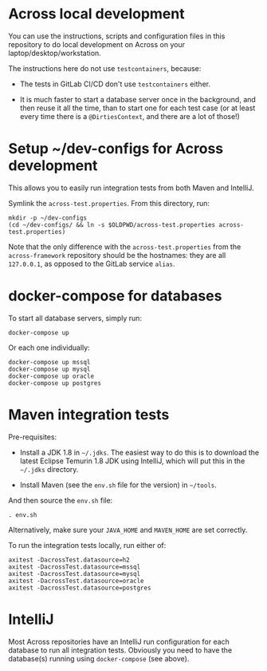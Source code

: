 # Across local development

You can use the instructions, scripts and configuration files in this
repository to do local development on Across on your
laptop/desktop/workstation.

The instructions here do not use `testcontainers`, because:

- The tests in GitLab CI/CD don't use `testcontainers` either.

- It is much faster to start a database server once in the background,
  and then reuse it all the time, than to start one for each test case
  (or at least every time there is a `@DirtiesContext`, and there are
  a lot of those!)


# Setup ~/dev-configs for Across development

This allows you to easily run integration tests from both Maven and
IntelliJ.

Symlink the `across-test.properties`. From this directory, run:

	mkdir -p ~/dev-configs
	(cd ~/dev-configs/ && ln -s $OLDPWD/across-test.properties across-test.properties)

Note that the only difference with the `across-test.properties` from
the `across-framework` repository should be the hostnames: they are
all `127.0.0.1`, as opposed to the GitLab service `alias`.


# docker-compose for databases

To start all database servers, simply run:

	docker-compose up

Or each one individually:

	docker-compose up mssql
	docker-compose up mysql
	docker-compose up oracle
	docker-compose up postgres


# Maven integration tests

Pre-requisites:

- Install a JDK 1.8 in `~/.jdks`. The easiest way to do this is to
  download the latest Eclipse Temurin 1.8 JDK using IntelliJ, which
  will put this in the `~/.jdks` directory.

- Install Maven (see the `env.sh` file for the version) in `~/tools`.

And then source the `env.sh` file:

	. env.sh

Alternatively, make sure your `JAVA_HOME` and `MAVEN_HOME` are set
correctly.

To run the integration tests locally, run either of:

	axitest -DacrossTest.datasource=h2
	axitest -DacrossTest.datasource=mssql
	axitest -DacrossTest.datasource=mysql
	axitest -DacrossTest.datasource=oracle
	axitest -DacrossTest.datasource=postgres


# IntelliJ

Most Across repositories have an IntelliJ run configuration for each
database to run all integration tests. Obviously you need to have the
database(s) running using `docker-compose` (see above).
